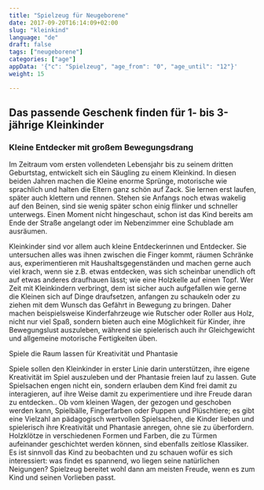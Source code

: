 ```yaml
---
title: "Spielzeug für Neugeborene"
date: 2017-09-20T16:14:09+02:00
slug: "kleinkind"
language: "de"
draft: false
tags: ["neugeborene"]
categories: ["age"]
appData: '{"c": "Spielzeug", "age_from": "0", "age_until": "12"}'
weight: 15

---
```


<h2> Das passende Geschenk finden für 1- bis 3-jährige Kleinkinder </h2>

<h3> Kleine Entdecker mit großem Bewegungsdrang </h3>

Im Zeitraum vom ersten vollendeten Lebensjahr bis zu seinem dritten Geburtstag, entwickelt sich ein Säugling zu einem Kleinkind. In diesen beiden Jahren machen die Kleine enorme Sprünge, motorische wie sprachlich und halten die Eltern ganz schön auf Zack. Sie lernen erst laufen, später auch klettern und rennen. Stehen sie Anfangs noch etwas wakelig auf den Beinen, sind sie wenig später schon einig flinker und schneller unterwegs. Einen Moment nicht hingeschaut, schon ist das Kind bereits am Ende der Straße angelangt oder im Nebenzimmer eine Schublade am ausräumen.  

Kleinkinder sind vor allem auch kleine Entdeckerinnen und Entdecker. Sie untersuchen alles was ihnen zwischen die Finger kommt, räumen Schränke aus, experimentieren mit Haushaltsgegenständen und machen gerne auch viel krach, wenn sie z.B. etwas entdecken, was sich scheinbar unendlich oft auf etwas anderes draufhauen lässt; wie eine Holzkelle auf einen Topf. Wer Zeit mit Kleinkindern verbringt, dem ist sicher auch aufgefallen wie gerne die Kleinen sich auf Dinge draufsetzen, anfangen zu schaukeln oder zu ziehen mit dem Wunsch das Gefährt in Bewegung zu bringen. Daher machen beispielsweise Kinderfahrzeuge wie Rutscher oder Roller aus Holz, nicht nur viel Spaß, sondern bieten auch eine Möglichkeit für Kinder, ihre Bewegungslust auszuleben, während sie spielerisch auch ihr Gleichgewicht und allgemeine motorische Fertigkeiten üben. 


Spiele die Raum lassen für Kreativität und Phantasie 

Spiele sollen den Kleinkinder in erster Linie darin unterstützen, ihre eigene Kreativität im Spiel auszuleben und der Phantasie freien lauf zu lassen. Gute Spielsachen engen nicht ein, sondern erlauben dem Kind frei damit zu interagieren, auf ihre Weise damit zu experimentiere und ihre Freude daran zu entdecken.. Ob vom kleinen Wagen, der gezogen und geschoben werden kann, Spielbälle, Fingerfarben oder Puppen und Plüschtiere; es gibt eine Vielzahl an pädagogisch wertvollen Spielsachen, die Kinder lieben und spielerisch ihre Kreativität und Phantasie anregen, ohne sie zu überfordern. Holzklötze in verschiedenen Formen und Farben,  die zu Türmen aufeinander geschichtet werden können, sind ebenfalls zeitlose Klassiker.
Es ist sinnvoll das Kind zu beobachten und zu schauen wofür es sich interessiert: was findet es spannend, wo liegen seine natürlichen Neigungen? Spielzeug bereitet wohl dann am meisten Freude, wenn es zum Kind und seinen Vorlieben passt.
